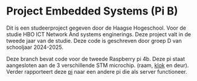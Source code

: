 # Project Embedded Systems (Pi B)
Dit is een studeerproject gegeven door de Haagse Hogeschool. Voor de studie HBO ICT
Network And systems enginerings. Deze project valt in de tweede jaar van de studie. Deze
code is geschreven door groep D van schooljaar 2024-2025.

Deze branch bevat code voor de tweede Raspberry pi 4b. Deze pi staat aangesloten aan de 3
verschillende STM microchip. (raam, [klok](https://github.com/LvndnB/PESGroepD/tree/klok_stm) en deur). Verder rapporteert deze
[pi](https://github.com/LvndnB/PESGroepD/tree/PoCDeel1_WemosPi) naar een andere pi die als server functioneer.



